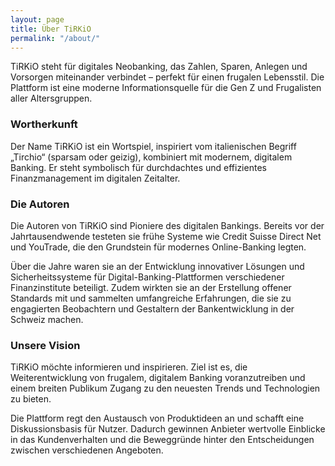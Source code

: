 ```yaml
---
layout: page
title: Über TiRKiO
permalink: "/about/"
---
```


TiRKiO steht für digitales Neobanking, das Zahlen, Sparen, Anlegen und Vorsorgen miteinander verbindet – perfekt für einen frugalen Lebensstil. Die Plattform ist eine moderne Informationsquelle für die Gen Z und Frugalisten aller Altersgruppen.

### Wortherkunft 
Der Name TiRKiO ist ein Wortspiel, inspiriert vom italienischen Begriff „Tirchio“ (sparsam oder geizig), kombiniert mit modernem, digitalem Banking. Er steht symbolisch für durchdachtes und effizientes Finanzmanagement im digitalen Zeitalter.

### Die Autoren
Die Autoren von TiRKiO sind Pioniere des digitalen Bankings. Bereits vor der Jahrtausendwende testeten sie frühe Systeme wie Credit Suisse Direct Net und YouTrade, die den Grundstein für modernes Online-Banking legten.

Über die Jahre waren sie an der Entwicklung innovativer Lösungen und Sicherheitssysteme für Digital-Banking-Plattformen verschiedener Finanzinstitute beteiligt. Zudem wirkten sie an der Erstellung offener Standards mit und sammelten umfangreiche Erfahrungen, die sie zu engagierten Beobachtern und Gestaltern der Bankentwicklung in der Schweiz machen.

### Unsere Vision
TiRKiO möchte informieren und inspirieren. Ziel ist es, die Weiterentwicklung von frugalem, digitalem Banking voranzutreiben und einem breiten Publikum Zugang zu den neuesten Trends und Technologien zu bieten.

Die Plattform regt den Austausch von Produktideen an und schafft eine Diskussionsbasis für Nutzer. Dadurch gewinnen Anbieter wertvolle Einblicke in das Kundenverhalten und die Beweggründe hinter den Entscheidungen zwischen verschiedenen Angeboten.